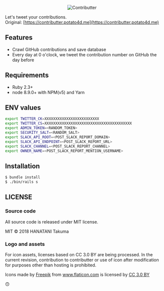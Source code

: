 <p align="center">
  <img src="https://user-images.githubusercontent.com/6993514/35467986-8ff4c902-0359-11e8-98ac-04b28f99a408.png" alt="Contributter">
</p>


Let's tweet your contributions.  
Original: [https://contributter.potato4d.me](https://contributter.potato4d.me)

## Features

- Crawl GitHub contributions and save database
- Every day at 0 o'clock, we tweet the contribution number on GitHub the day before

## Requirements

- Ruby 2.3+
- node 8.9.0+ with NPM(v5) and Yarn

## ENV values

```bash
export TWITTER_CK=XXXXXXXXXXXXXXXXXXXXXXXXX
export TWITTER_CS=XXXXXXXXXXXXXXXXXXXXXXXXXXXXXXXXXXXXXXXX
export ADMIN_TOKEN=<RANDOM_TOKEN>
export SECURITY_SALT=<RANDOM_SALT>
export SLACK_API_ROOT=<POST_SLACK_REPORT_DOMAIN>
export SLACK_API_ENDPOINT=<POST_SLACK_REPORT_URL>
export SLACK_CHANNEL=<POST_SLACK_REPORT_CHANNEL>
export OWNER_NAME=<POST_SLACK_REPORT_MENTION_USERNAME>
```

## Installation

```bash
$ bundle install
$ ./bin/rails s
```

## LICENSE

### Source code

All source code is released under MIT license.

MIT &copy; 2018 HANATANI Takuma

### Logo and assets

For icon assets, licenses based on CC 3.0 BY are being processed.
In the current revision, contribution to contributter or use of icon after modification for purposes other than hosting is prohibited.

<div>Icons made by <a href="http://www.freepik.com" title="Freepik">Freepik</a> from <a href="https://www.flaticon.com/" title="Flaticon">www.flaticon.com</a> is licensed by <a href="http://creativecommons.org/licenses/by/3.0/" title="Creative Commons BY 3.0" target="_blank">CC 3.0 BY</a></div>


🙃
